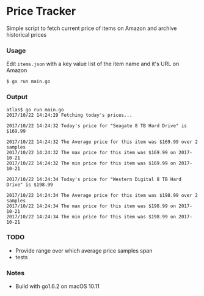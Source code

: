 # Price Tracker

Simple script to fetch current price of items on Amazon and archive historical prices


### Usage

Edit `items.json` with a key value list of the item name and it's URL on Amazon

```
$ go run main.go
```


### Output

```
atlas$ go run main.go
2017/10/22 14:24:29 Fetching today's prices...

2017/10/22 14:24:32 Today's price for "Seagate 8 TB Hard Drive" is $169.99

2017/10/22 14:24:32 The Average price for this item was $169.99 over 2 samples
2017/10/22 14:24:32 The max price for this item was $169.99 on 2017-10-21
2017/10/22 14:24:32 The min price for this item was $169.99 on 2017-10-21

2017/10/22 14:24:34 Today's price for "Western Digital 8 TB Hard Drive" is $198.99

2017/10/22 14:24:34 The Average price for this item was $198.99 over 2 samples
2017/10/22 14:24:34 The max price for this item was $198.99 on 2017-10-21
2017/10/22 14:24:34 The min price for this item was $198.99 on 2017-10-21
```


### TODO

* Provide range over which average price samples span
* tests


### Notes

* Build with go1.6.2 on macOS 10.11
